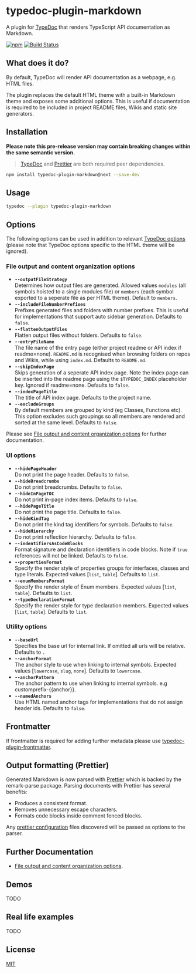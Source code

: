 # typedoc-plugin-markdown

A plugin for [TypeDoc](https://typedoc.org) that renders TypeScript API documentation as Markdown.

[![npm](https://img.shields.io/npm/v/typedoc-plugin-markdown.svg)](https://www.npmjs.com/package/typedoc-plugin-markdown)
[![Build Status](https://github.com/tgreyuk/typedoc-plugin-markdown/actions/workflows/ci.yml/badge.svg?branch=master)](https://github.com/tgreyuk/typedoc-plugin-markdown/actions/workflows/ci.yml)

## What does it do?

By default, TypeDoc will render API documentation as a webpage, e.g. HTML files.

The plugin replaces the default HTML theme with a built-in Markdown theme and exposes some additional options. This is useful if documentation is required to be included in project README files, Wikis and static site generators.

## Installation

**Please note this pre-release version may contain breaking changes within the same semantic version.**

> [TypeDoc](https://typedoc.org) and [Prettier](https://prettier.io/) are both required peer dependencies.

```bash
npm install typedoc-plugin-markdown@next --save-dev
```

## Usage

```bash
typedoc --plugin typedoc-plugin-markdown
```

## Options

The following options can be used in addition to relevant [TypeDoc options](https://typedoc.org/options/)
(please note that TypeDoc options specific to the HTML theme will be ignored).

### File output and content organization options

- **`--outputFileStrategy`**<br>
  Determines how output files are generated. Allowed values `modules` (all symbols hoisted to a single modules file) or `members` (each symbol exported to a seperate file as per HTML theme). Default to `members`.
- **`--includeFileNumberPrefixes`**<br>
  Prefixes generated files and folders with number prefixes. This is useful for implementations that support auto sidebar generation. Defaults to `false`.
- **`--flattenOutputFiles`**<br>
  Flatten output files without folders. Defaults to `false`.
- **`--entryFileName`**<br>
  The file name of the entry page (either project readme or API index if readme=none). `README.md` is recognised when browsing folders on repos and Wikis, while using `index.md`. Defaults to `README.md`.
- **`--skipIndexPage`**<br>
  Skips generation of a seperate API index page. Note the index page can be inserted into the readme page using the `$TYPEDOC_INDEX` placeholder key. Ignored if readme=none. Defaults to `false`.
- **`--indexPageTitle`**<br>
  The title of API index page. Defaults to the project name.
- **`--excludeGroups`**<br>
  By default members are grouped by kind (eg Classes, Functions etc). This option excludes such groupings so all members are rendered and sorted at the same level. Defaults to `false`.

Please see [File output and content organization options](./docs/file-output-options.md) for further documentation.

### UI options

- **`--hidePageHeader`**<br>
  Do not print the page header. Defaults to `false`.
- **`--hideBreadcrumbs`**<br>
  Do not print breadcrumbs. Defaults to `false`.
- **`--hideInPageTOC`**<br>
  Do not print in-page index items. Defaults to `false`.
- **`--hidePageTitle`**<br>
  Do not print the page title. Defaults to `false`.
- **`--hideKindTag`**<br>
  Do not print the kind tag identifiers for symbols. Defaults to `false`.
- **`--hideHierarchy`**<br>
  Do not print reflection hierarchy. Defaults to `false`.
- **`--indentifiersAsCodeBlocks`**<br>
  Format signature and declaration identifiers in code blocks. Note if `true` references will not be linked. Defaults to `false`.
- **`--propertiesFormat`**<br>
  Specify the render style of properties groups for interfaces, classes and type literals. Expected values [`list`, `table`]. Defaults to `list`.
- **`--enumMembersFormat`**<br>
  Specify the render style of Enum members. Expected values [`list`, `table`]. Defaults to `list`.
- **`--typeDeclarationFormat`**<br>
  Specify the render style for type declaration members. Expected values [`list`, `table`]. Defaults to `list`.

### Utility options

- **`--baseUrl`**<br>
  Specifies the base url for internal link. If omitted all urls will be relative. Defaults to `.`
- **`--anchorFormat`**<br>
  The anchor style to use when linking to internal symbols. Expected values [`lowercase`, `slug`, `none`]. Defaults to `lowercase`.
- **`--anchorPattern`**<br>
  The anchor pattern to use when linking to internal symbols. e.g customprefix-{{anchor}}.
- **`--namedAnchors`**<br>
  Use HTML named anchor tags for implementations that do not assign header ids. Defaults to `false`.

## Frontmatter

If frontmatter is required for adding further metadata please use [typedoc-plugin-frontmatter](https://github.com/tgreyuk/typedoc-plugin-frontmatter).

## Output formatting (Prettier)

Generated Markdown is now parsed with [Prettier](https://prettier.io/) which is backed by the remark-parse package. Parsing documents with Prettier has several benefits:

- Produces a consistent format.
- Removes unnecessary escape characters.
- Formats code blocks inside comment fenced blocks.

Any [prettier configuration](https://prettier.io/docs/en/configuration.html) files discovered will be passed as options to the parser.

## Further Documentation

- [File output and content organization options](./docs/file-output-options.md).

## Demos

TODO

## Real life examples

TODO

## License

[MIT](https://github.com/tgreyuk/typedoc-plugin-markdown/blob/master/LICENSE)

```

```
